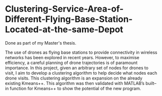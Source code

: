 # Clustering-Service-Area-of-Different-Flying-Base-Station-Located-at-the-same-Depot

Done as part of my Master's thesis. 

The use of drones as flying base stations to provide connectivity in wireless networks has
been explored in recent years. However, to maximise efficiency, a careful planning of drone
trajectories is of paramount importance. In this project, given an arbitrary set of nodes for
drones to visit, I aim to develop a clustering algorithm to help decide what nodes each drone
visits. This clustering algorithm is an expansion on the already existing Kmeans++. This
algorithm was then validated with MATLAB’s built–in function for Kmeans++ to show the
potential of the new program.
